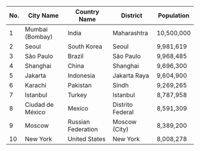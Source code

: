 | No. | City Name | Country Name | District | Population |
| --- | --- | --- | --- | --- |
| 1| Mumbai (Bombay) | India | Maharashtra | 10,500,000 |
| 2| Seoul | South Korea | Seoul | 9,981,619 |
| 3| São Paulo | Brazil | São Paulo | 9,968,485 |
| 4| Shanghai | China | Shanghai | 9,696,300 |
| 5| Jakarta | Indonesia | Jakarta Raya | 9,604,900 |
| 6| Karachi | Pakistan | Sindh | 9,269,265 |
| 7| Istanbul | Turkey | Istanbul | 8,787,958 |
| 8| Ciudad de México | Mexico | Distrito Federal | 8,591,309 |
| 9| Moscow | Russian Federation | Moscow (City) | 8,389,200 |
| 10| New York | United States | New York | 8,008,278 |

